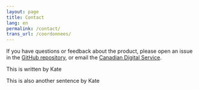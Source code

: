 ```yaml
---
layout: page
title: Contact
lang: en
permalink: /contact/
trans_url: /coordonnees/
---
```

If you have questions or feedback about the product, please open an issue in the [GitHub repository](https://github.com/cds-snc/find-benefits-and-services/issues), or email the [Canadian Digital Service](mailto:cds-snc@tbs-sct.gc.ca).  

This is written by Kate

This is also another sentence by Kate